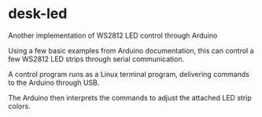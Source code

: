 # desk-led
Another implementation of WS2812 LED control through Arduino

Using a few basic examples from Arduino documentation, this can control a few WS2812 LED strips through serial communication.

A control program runs as a Linux terminal program, delivering commands to the Arduino through USB.

The Arduino then interprets the commands to adjust the attached LED strip colors.
